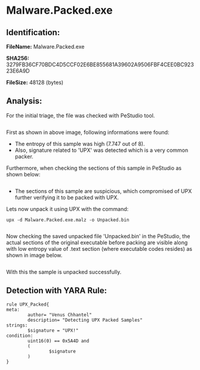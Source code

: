 # Malware.Packed.exe

## Identification:
**FileName:** Malware.Packed.exe

**SHA256:** 3279FB36CF70BDC4D5CCF02E6BE855681A39602A9506FBF4CEE0BC92323E6A9D

**FileSize:** 48128 (bytes)

## Analysis:
For the initial triage, the file was checked with PeStudio tool. 

<image src="../Images/Malware.Packed.exe1.png" caption="" alt="" height="" width="" position="center" command="fit" option="" class="img-fluid" title="" >

First as shown in above image, following informations were found:
- The entropy of this sample was high (7.747 out of 8).
- Also, signature related to 'UPX' was detected which is a very common packer. 

Furthermore, when checking the sections of this sample in PeStudio as shown below:

<image src="../Images/Malware.Packed.exe2.png" caption="" alt="" height="" width="" position="center" command="fit" option="" class="img-fluid" title="" >

- The sections of this sample are suspicious, which compromised of UPX further verifying it to be packed with UPX. 

Lets now unpack it using UPX with the command:

`upx -d Malware.Packed.exe.malz -o Unpacked.bin`

<image src="../Images/Malware.Packed.exe3.png" caption="" alt="" height="" width="" position="center" command="fit" option="" class="img-fluid" title="" >

Now checking the saved unpacked file 'Unpacked.bin' in the PeStudio, the actual sections of the original executable before packing are visible along with low entropy value of .text section (where executable codes resides) as shown in image below.

<image src="../Images/Malware.Packed.exe4.png" caption="" alt="" height="" width="" position="center" command="fit" option="" class="img-fluid" title="" >

With this the sample is unpacked successfully.

## Detection with YARA Rule:

    rule UPX_Packed{
    meta:
            author= "Venus Chhantel"
            description= "Detecting UPX Packed Samples"
    strings:
            $signature = "UPX!"
    condition:
            uint16(0) == 0x5A4D and
            (
                    $signature 
            )
    }
